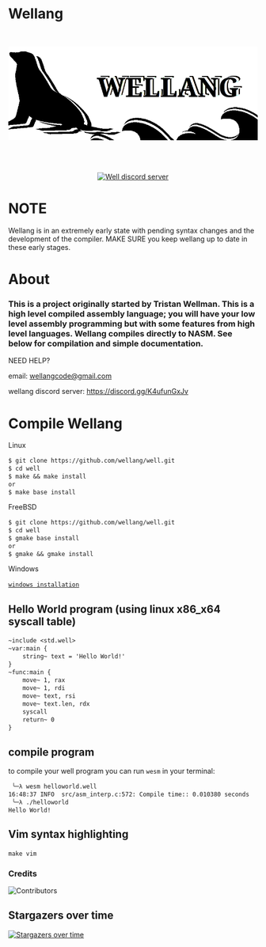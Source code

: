 # Wellang

<div align="center">
  <br />
  <p>
    <a href="https://github.com/wellang/wellang.git"><img src="https://github.com/wellang/well/blob/main/wellang.png" width="800" alt="wellang" /></a>
  </p>
  <br />
  <p>
    <br> <a href="https://discord.gg/3mdNFb8ZyE"><img src="https://img.shields.io/discord/957338481108074517?color=5865F2&logo=discord&logoColor=white" alt="Well discord server" /></a> </br>
  </p>
</div>

# NOTE

Wellang is in an extremely early state with pending syntax changes and the development of the compiler. MAKE SURE you keep wellang up to date in these early stages.

# About
	
### This is a project originally started by Tristan Wellman. This is a high level compiled assembly language; you will have your low level assembly programming but with some features from high level languages. Wellang compiles directly to NASM. See below for compilation and simple documentation.

NEED HELP?

email: wellangcode@gmail.com

wellang discord server: https://discord.gg/K4ufunGxJv

# Compile Wellang

Linux

```
$ git clone https://github.com/wellang/well.git
$ cd well
$ make && make install
or
$ make base install
```

FreeBSD

```
$ git clone https://github.com/wellang/well.git
$ cd well
$ gmake base install
or
$ gmake && gmake install
```

Windows

[`windows installation`](windows/WINDOWS.md)

## Hello World program (using linux x86_x64 syscall table)

```
~include <std.well>
~var:main {
	string~ text = 'Hello World!'
}
~func:main {
	move~ 1, rax
	move~ 1, rdi
	move~ text, rsi
	move~ text.len, rdx
	syscall
	return~ 0
}
```

## compile program
to compile your well program you can run ``wesm`` in your terminal:
```
 ╰─λ wesm helloworld.well
16:48:37 INFO  src/asm_interp.c:572: Compile time:: 0.010380 seconds
 ╰─λ ./helloworld
Hello World!
```

## Vim syntax highlighting
```
make vim
```

### Credits
![Contributors](https://contrib.rocks/image?repo=wellang/well)

## Stargazers over time

[![Stargazers over time](https://starchart.cc/wellang/well.svg)](https://starchart.cc/wellang/well)

